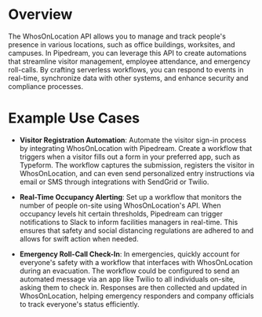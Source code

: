 # Overview

The WhosOnLocation API allows you to manage and track people's presence in various locations, such as office buildings, worksites, and campuses. In Pipedream, you can leverage this API to create automations that streamline visitor management, employee attendance, and emergency roll-calls. By crafting serverless workflows, you can respond to events in real-time, synchronize data with other systems, and enhance security and compliance processes.

# Example Use Cases

- **Visitor Registration Automation**: Automate the visitor sign-in process by integrating WhosOnLocation with Pipedream. Create a workflow that triggers when a visitor fills out a form in your preferred app, such as Typeform. The workflow captures the submission, registers the visitor in WhosOnLocation, and can even send personalized entry instructions via email or SMS through integrations with SendGrid or Twilio.

- **Real-Time Occupancy Alerting**: Set up a workflow that monitors the number of people on-site using WhosOnLocation's API. When occupancy levels hit certain thresholds, Pipedream can trigger notifications to Slack to inform facilities managers in real-time. This ensures that safety and social distancing regulations are adhered to and allows for swift action when needed.

- **Emergency Roll-Call Check-In**: In emergencies, quickly account for everyone's safety with a workflow that interfaces with WhosOnLocation during an evacuation. The workflow could be configured to send an automated message via an app like Twilio to all individuals on-site, asking them to check in. Responses are then collected and updated in WhosOnLocation, helping emergency responders and company officials to track everyone's status efficiently.
